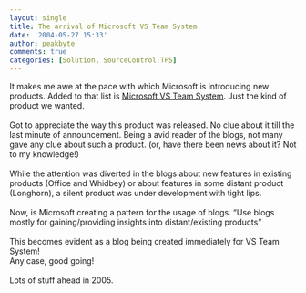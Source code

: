 ```yaml
---
layout: single
title: The arrival of Microsoft VS Team System
date: '2004-05-27 15:33'
author: peakbyte
comments: true
categories: [Solution, SourceControl.TFS]
---
```

It makes me awe at the pace with which Microsoft is introducing new products. Added to that list is <a href="http://msdn.microsoft.com/library/default.asp?url=/library/en-us/dnvsent/html/vsts-over.asp">Microsoft VS Team System</a>. Just the kind of product we wanted.
<br />
<br />Got to appreciate the way this product was released. No clue about it till the last minute of announcement. Being a avid reader of the blogs, not many gave any clue about such a product. (or, have there been news about it? Not to my knowledge!)
<br />
<br />While the attention was diverted in the blogs about new features in existing products (Office and Whidbey) or about features in some distant product (Longhorn), a silent product was under development with tight lips.
<br />
<br />Now, is Microsoft creating a pattern for the usage of blogs. “Use blogs mostly for gaining/providing insights into distant/existing products”
<br />
<br />This becomes evident as a blog being created immediately for VS Team System!
<br />Any case, good going!
<br />
<br />Lots of stuff ahead in 2005.
<br />
